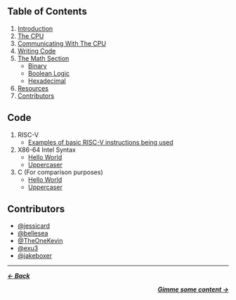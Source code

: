 ## Table of Contents

1. [Introduction](#computers-are-dumb)
1. [The CPU](#the-cpu)
1. [Communicating With The CPU](#communicating-with-the-cpu)
1. [Writing Code](#writing-code)
1. [The Math Section](#the-math-section)
   - [Binary](#binary)
   - [Boolean Logic](#boolean-logic)
   - [Hexadecimal](#hexadecimal)
1. [Resources](#resources)
1. [Contributors](#contributors)

## Code

1. RISC-V
   - [Examples of basic RISC-V instructions being used](/riscv/riscv.s)
1. X86-64 Intel Syntax
   - [Hello World](/x86-intel/hello-world/hello-world.asm)
   - [Uppercaser](/x86-intel/uppercaser/uppercaser.asm)
1. C (For comparison purposes)
   - [Hello World](/c/hello-world/hello-world.c)
   - [Uppercaser](/c/uppercaser/uppercaser.c)

## Contributors

- [@jessicard](https://github.com/jessicard)
- [@bellesea](https://github.com/bellesea)
- [@TheOneKevin](https://github.com/theonekevin)
- [@exu3](https://github.com/exu3)
- [@jakeboxer](https://github.com/jakeboxer)

---

<p>
  <em>
    <b>
      <a href="/README.md">
        ← Back
      </a>
    </b>
  </em>
</p>
<p align="right">
  <em>
    <b>
      <a href="/guide/introduction.md">
        Gimme some content →
      </a>
    </b>
  </em>
</p>
